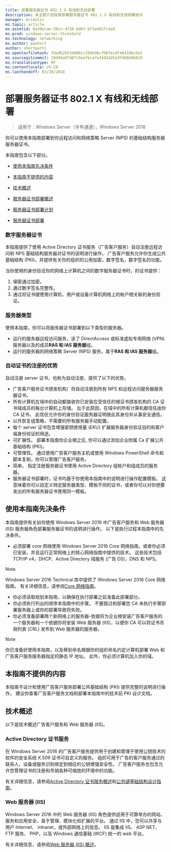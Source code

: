 ```yaml
---
title: 部署服务器证书 802.1 X 有线和无线部署
description: 本主题介绍指南部署服务器证书 802.1 X 有线和无线部署部分
manager: brianlic
ms.topic: article
ms.assetid: 0a39ecae-39cc-4f26-bd6f-b71ed02fc4ad
ms.prod: windows-server-threshold
ms.technology: networking
ms.author: pashort
author: shortpatti
ms.openlocfilehash: fda9b2b53d088cc389e98cf96fecd748419bc6e2
ms.sourcegitcommit: 19d9da87d87c9eefbca7a3443d2b1df486b0b010
ms.translationtype: MT
ms.contentlocale: zh-CN
ms.lasthandoff: 03/28/2018
---
```

# <a name="deploy-server-certificates-for-8021x-wired-and-wireless-deployments"></a>部署服务器证书 802.1 X 有线和无线部署

>适用于：Windows Server（半年通道），Windows Server 2016

你可以使用本指南部署到你远程访问和网络策略 Server (NPS) 的基础结构服务器服务器证书。   

本指南包含以下部分。  

-   [使用本指南先决条件](#bkmk_pre)  

-   [本指南不提供的内容](#bkmk_not)  

-   [技术概述](#bkmk_tech)  

-   [服务器证书部署概述](Server-Certificate-Deployment-Overview.md)  

-   [服务器证书部署计划](Server-Certificate-Deployment-Planning.md)  

-   [服务器证书部署](Server-Certificate-Deployment.md)  

### **<a name="digital-server-certificates"></a>数字服务器证书**  
本指南提供了使用 Active Directory 证书服务（广告客户服务）自动注册远程访问和 NPS 基础结构服务器对证书的说明进行操作。 广告客户服务允许你生成公共基础结构 (PKI)，并提供有关你的组织的公用加密，数字签名，数字签名的功能。  

当你使用的身份验证你的网络上计算机之间的数字服务器证书时，的证书提供：   

1. 保密通过加密。  
2. 通过数字签名完整性。  
3. 通过将证书键使用计算机、用户或设备计算机网络上的帐户相关联的身份验证。  

### **<a name="server-types"></a>服务器类型**  
使用本指南，你可以将服务器证书部署到以下类型的服务器。  
- 运行的服务器远程访问服务，该了 DirectAccess 或标准虚拟专用网络 (VPN) 服务器以及的成员**RAS 和 IAS 服务器**组。  
- 运行的服务器的网络策略 Server (NPS) 服务，属于**RAS 和 IAS 服务器**组。  

### **<a name="advantages-of-certificate-autoenrollment"></a>自动证书的注册的优势**  
自动注册 server 证书，也称为自动注册，提供了以下的优势。  

- 广告客户服务证书颁发机构）将自动注册到所有 NPS 和远程访问服务器服务器证书。  
- 所有计算机在域中的自动都接收你已安装在受信任的根证书颁发机构的 CA 证书域成员的每台计算机上存储。 出于此原因，在域中的所有计算机都信任由你 CA 证书。 此信任允许你的身份验证服务器证明彼此其身份并从事安全通信。  
- 以外恢复组策略，不需要的所有服务器手动配置。  
- 每个 server 证书包含增强密钥使用量 (EKU) 扩展服务器身份验证目的和客户端身份验证的用途。  
- 可扩展性。 部署本指南你企业根之后, 你可以通过添加企业附属 Ca 扩展公共基础结构 (PKI)。  
- 可管理性。 通过使用广告客户服务主机或使用 Windows PowerShell 命令和脚本复制，你可以管理广告客户服务。  
- 简单。 指定注册服务器证书使用 Active Directory 组帐户和组成员的服务器。   
- 服务器证书部署时，证书均基于你使用本指南中的说明进行操作配置模板。 这意味着你可以自定义特定服务器类型、模板不同的证书，或者你可以对你想要发出的所有服务器证书使用同一模板。  

## <a name="bkmk_pre"></a>使用本指南先决条件  

本指南提供有关如何使用 Windows Server 2016 中广告客户服务和 Web 服务器 (IIS) 服务器角色部署服务器证书的说明进行操作。 以下是执行过程本指南中的先决条件。  

- 必须部署 core 网络使用 Windows Server 2016 Core 网络指南，或者你必须已安装，并且运行正常网络上的核心网络指南中提供的技术。 这些技术包括 TCP/IP v4，DHCP、Active Directory 域服务 (广告 DS)，DNS 和 NPS。  
>[!NOTE]
>Windows Server 2016 Technical 库中提供了 Windows Server 2016 Core 网络指南。 有关详细信息，请参阅[Core 网络指南](../../../core-network-guide/Core-Network-Guide.md)。

- 你必须读取规划本指南，以确保在执行部署之前准备此部署部分。  
- 你必须执行列出的顺序本指南中的步骤。 不要跳过和部署您 CA 未执行步骤部署服务器上或你的部署导致将失败。  
- 你必须准备部署两个新网络上的服务器-依据将为企业根安装广告客户服务的一个服务器和一个依据你将安装 Web 服务器 (IIS)，以便你 CA 可以将证书吊销列表 (CRL) 发布到 Web 服务器的服务器。   

>[!NOTE]  
>你已准备好使用本指南，以及移到命名根据你的组织命名约定计算机部署 Web 和广告客户服务服务器指定的静态 IP 地址。 此外，你必须计算机加入你的域。  

## <a name="bkmk_not"></a>本指南不提供的内容  
本指南不设计和使用广告客户服务部署公共基础结构 (PKI) 提供完整的说明进行操作。 建议你查看广告客户服务文档和部署本指南中的技术前 PKI 设计文档。   

## <a name="bkmk_tech"></a>技术概述  
以下是技术概述广告客户服务和 Web 服务器 (IIS)。  

### <a name="active-directory-certificate-services"></a>Active Directory 证书服务  
在 Windows Server 2016 的广告客户服务提供用于创建和管理于使用公钥技术的软件的安全系统 X.509 证书可自定义的服务。 组织可用于广告的客户服务通过的联系人、设备或服务识别绑定到相应的公钥增强安全性。 广告客户服务也包含允许您管理证书的注册和吊销各种可缩放的环境中的功能。  

有关详细信息，请参阅[Active Directory 证书服务概述](https://technet.microsoft.com/library/hh831740.aspx)和[公共键基础结构设计指南](https://social.technet.microsoft.com/wiki/contents/articles/2901.public-key-infrastructure-design-guidance.aspx)。  

### <a name="web-server-iis"></a>Web 服务器 (IIS)  

Windows Server 2016 中的 Web 服务器 (IIS) 角色提供适用于可靠举办的网站、服务和应用安全、易于管理、模块化和扩展的平台。 通过 IIS 中，您可以共享与用户 Internet、 intranet，或外部网络上的信息。 IIS 是集成 IIS、 ASP.NET、 FTP 服务、 PHP，以及 Windows 通信基础 (WCF) 统一的 web 平台。  

有关详细信息，请参阅[Web 服务器 (IIS) 概述](https://technet.microsoft.com/library/hh831725.aspx)。  
